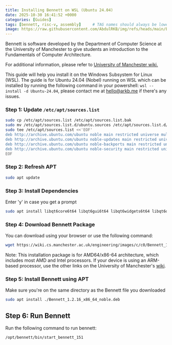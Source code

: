 ```yaml
---
title: Installing Bennett on WSL (Ubuntu 24.04)
date: 2025-10-30 16:41:52 +0000
categories: [Guides]
tags: [bennett, risc-v, assembly]     # TAG names should always be lowercase
image: https://raw.githubusercontent.com/AbdulRKB/img/refs/heads/main/Bennett.png
---
```


Bennett is software developed by the Department of Computer Science at the University of Manchester to give students an introduction to the Fundamentals of Computer Architecture. 

For additional information, please refer to [University of Manchester wiki.](https://wiki.cs.manchester.ac.uk/engineering/index.php/Bennett)

This guide will help you install it on the Windows Subsystem for Linux (WSL). The guide is for Ubuntu 24.04 (Nobel) running on WSL which can be installed by running the following command in your powershell: `wsl --install -d Ubuntu-24.04`, please contact me at [hello@arkb.me](mailto:hello@arkb.me) if there's any issues.



### Step 1: Update `/etc/apt/sources.list`
```bash
sudo cp /etc/apt/sources.list /etc/apt/sources.list.bak
sudo mv /etc/apt/sources.list.d/ubuntu.sources /etc/apt/sources.list.d/ubuntu.sources.bak
sudo tee /etc/apt/sources.list <<'EOF'
deb http://archive.ubuntu.com/ubuntu noble main restricted universe multiverse
deb http://archive.ubuntu.com/ubuntu noble-updates main restricted universe multiverse
deb http://archive.ubuntu.com/ubuntu noble-backports main restricted universe multiverse
deb http://archive.ubuntu.com/ubuntu noble-security main restricted universe multiverse
EOF
```
### Step 2: Refresh APT
```bash
sudo apt update
```
### Step 3: Install Dependencies
Enter 'y' in case you get a prompt
```bash
sudo apt install libqt6core6t64 libqt6gui6t64 libqt6widgets6t64 libqt6qml6 libqt6webenginewidgets6 libqt6serialport6
```
### Step 4: Download Bennett Package
You can download using your browser or use the following command:
```bash
wget https://wiki.cs.manchester.ac.uk/engineering/images/c/c0/Bennett_1.2.16_x86_64_noble.deb
```
Note: This installation package is for AMD64/x86-64 architecture, which includes most AMD and Intel processors. If your device is using an ARM-based processor, use the other links on the University of Manchester's [wiki](https://wiki.cs.manchester.ac.uk/engineering/index.php/Bennett/Bennett_Download_and_Install_guide).
### Step 5: Install Bennett using APT
Make sure you're on the same directory as the Bennett file you downloaded
```bash
sudo apt install ./Bennett_1.2.16_x86_64_noble.deb
```

## Step 6: Run Bennett 
Run the following command to run bennett:
```
/opt/bennett/bin/start_bennett_151
```